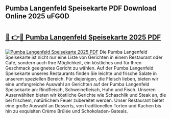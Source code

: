 ## Pumba Langenfeld Speisekarte PDF Download Online 2025 uFG0D

# <h2><a href="http://gccj3l.nevu.top/?p=Pumba+Langenfeld+Speisekarte">🔗 👉🔴 Pumba Langenfeld Speisekarte 2025 PDF</a></h2>

[![Pumba Langenfeld Speisekarte 2025 PDF](https://i.imgur.com/dBaPXMq.png)](http://gccj3l.nevu.top/?p=Pumba+Langenfeld+Speisekarte)
Die Pumba Langenfeld Speisekarte ist nicht nur eine Liste von Gerichten in einem Restaurant oder Café, sondern auch Ihre Möglichkeit, ein köstliches und für Ihren Geschmack geeignetes Gericht zu wählen. Auf der Pumba Langenfeld Speisekarte unseres Restaurants finden Sie leichte und frische Salate in unserem speziellen Bereich. Für diejenigen, die Fleisch lieben, bieten wir eine umfangreiche Auswahl an Gerichten auf der Pumba Langenfeld Speisekarte an: Rindfleisch, Schweinefleisch, Huhn und Fisch. Unseren Auserwählten bieten wir köstliche Gerichte wie Schaschlik und Steak an, die bei frischem, natürlichem Feuer zubereitet werden. Unser Restaurant bietet eine große Auswahl an Desserts, von traditionellen Torten und Kuchen bis hin zu exquisiten Crème Brûlée und Schokoladen-Gateais.
